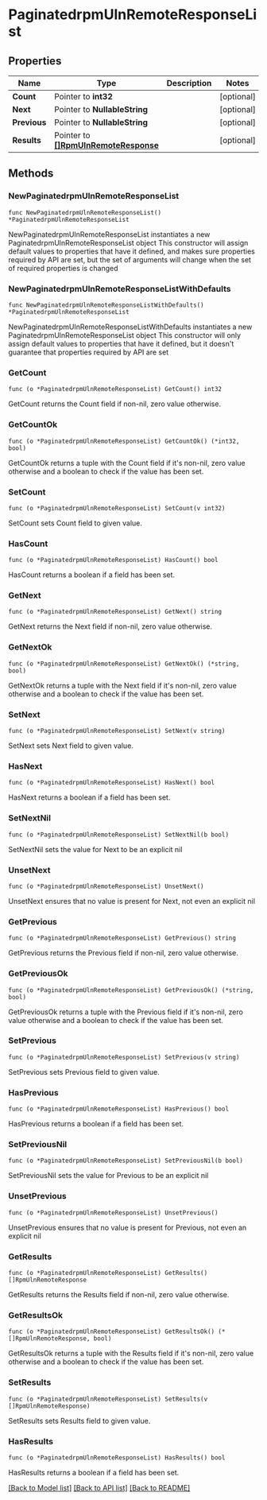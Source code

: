 # PaginatedrpmUlnRemoteResponseList

## Properties

Name | Type | Description | Notes
------------ | ------------- | ------------- | -------------
**Count** | Pointer to **int32** |  | [optional] 
**Next** | Pointer to **NullableString** |  | [optional] 
**Previous** | Pointer to **NullableString** |  | [optional] 
**Results** | Pointer to [**[]RpmUlnRemoteResponse**](RpmUlnRemoteResponse.md) |  | [optional] 

## Methods

### NewPaginatedrpmUlnRemoteResponseList

`func NewPaginatedrpmUlnRemoteResponseList() *PaginatedrpmUlnRemoteResponseList`

NewPaginatedrpmUlnRemoteResponseList instantiates a new PaginatedrpmUlnRemoteResponseList object
This constructor will assign default values to properties that have it defined,
and makes sure properties required by API are set, but the set of arguments
will change when the set of required properties is changed

### NewPaginatedrpmUlnRemoteResponseListWithDefaults

`func NewPaginatedrpmUlnRemoteResponseListWithDefaults() *PaginatedrpmUlnRemoteResponseList`

NewPaginatedrpmUlnRemoteResponseListWithDefaults instantiates a new PaginatedrpmUlnRemoteResponseList object
This constructor will only assign default values to properties that have it defined,
but it doesn't guarantee that properties required by API are set

### GetCount

`func (o *PaginatedrpmUlnRemoteResponseList) GetCount() int32`

GetCount returns the Count field if non-nil, zero value otherwise.

### GetCountOk

`func (o *PaginatedrpmUlnRemoteResponseList) GetCountOk() (*int32, bool)`

GetCountOk returns a tuple with the Count field if it's non-nil, zero value otherwise
and a boolean to check if the value has been set.

### SetCount

`func (o *PaginatedrpmUlnRemoteResponseList) SetCount(v int32)`

SetCount sets Count field to given value.

### HasCount

`func (o *PaginatedrpmUlnRemoteResponseList) HasCount() bool`

HasCount returns a boolean if a field has been set.

### GetNext

`func (o *PaginatedrpmUlnRemoteResponseList) GetNext() string`

GetNext returns the Next field if non-nil, zero value otherwise.

### GetNextOk

`func (o *PaginatedrpmUlnRemoteResponseList) GetNextOk() (*string, bool)`

GetNextOk returns a tuple with the Next field if it's non-nil, zero value otherwise
and a boolean to check if the value has been set.

### SetNext

`func (o *PaginatedrpmUlnRemoteResponseList) SetNext(v string)`

SetNext sets Next field to given value.

### HasNext

`func (o *PaginatedrpmUlnRemoteResponseList) HasNext() bool`

HasNext returns a boolean if a field has been set.

### SetNextNil

`func (o *PaginatedrpmUlnRemoteResponseList) SetNextNil(b bool)`

 SetNextNil sets the value for Next to be an explicit nil

### UnsetNext
`func (o *PaginatedrpmUlnRemoteResponseList) UnsetNext()`

UnsetNext ensures that no value is present for Next, not even an explicit nil
### GetPrevious

`func (o *PaginatedrpmUlnRemoteResponseList) GetPrevious() string`

GetPrevious returns the Previous field if non-nil, zero value otherwise.

### GetPreviousOk

`func (o *PaginatedrpmUlnRemoteResponseList) GetPreviousOk() (*string, bool)`

GetPreviousOk returns a tuple with the Previous field if it's non-nil, zero value otherwise
and a boolean to check if the value has been set.

### SetPrevious

`func (o *PaginatedrpmUlnRemoteResponseList) SetPrevious(v string)`

SetPrevious sets Previous field to given value.

### HasPrevious

`func (o *PaginatedrpmUlnRemoteResponseList) HasPrevious() bool`

HasPrevious returns a boolean if a field has been set.

### SetPreviousNil

`func (o *PaginatedrpmUlnRemoteResponseList) SetPreviousNil(b bool)`

 SetPreviousNil sets the value for Previous to be an explicit nil

### UnsetPrevious
`func (o *PaginatedrpmUlnRemoteResponseList) UnsetPrevious()`

UnsetPrevious ensures that no value is present for Previous, not even an explicit nil
### GetResults

`func (o *PaginatedrpmUlnRemoteResponseList) GetResults() []RpmUlnRemoteResponse`

GetResults returns the Results field if non-nil, zero value otherwise.

### GetResultsOk

`func (o *PaginatedrpmUlnRemoteResponseList) GetResultsOk() (*[]RpmUlnRemoteResponse, bool)`

GetResultsOk returns a tuple with the Results field if it's non-nil, zero value otherwise
and a boolean to check if the value has been set.

### SetResults

`func (o *PaginatedrpmUlnRemoteResponseList) SetResults(v []RpmUlnRemoteResponse)`

SetResults sets Results field to given value.

### HasResults

`func (o *PaginatedrpmUlnRemoteResponseList) HasResults() bool`

HasResults returns a boolean if a field has been set.


[[Back to Model list]](../README.md#documentation-for-models) [[Back to API list]](../README.md#documentation-for-api-endpoints) [[Back to README]](../README.md)


